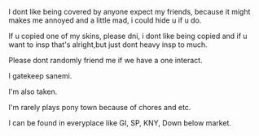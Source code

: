 I dont like being covered by anyone expect my friends, because it might
makes me annoyed and a little mad, i could hide u if u do.

If u copied one of my skins, please dni, i dont like being copied
and if u want to insp that's alright,but  just dont heavy insp to much.

Please dont randomly friend me if we have a one interact.

I gatekeep sanemi.

I'm also taken.

I'm rarely plays pony town because of chores and etc.

I can be found in everyplace like GI, SP, KNY, Down below market.

